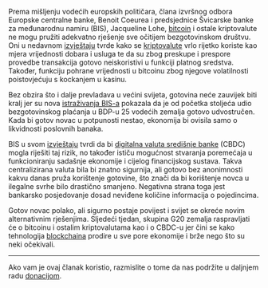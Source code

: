 Prema mišljenju vodećih europskih političara, člana izvršnog odbora Europske centralne banke, Benoit Coeurea i predsjednice Švicarske banke za međunarodnu namiru (BIS), Jacqueline Lohe, [bitcoin][btc] i ostale kriptovalute ne mogu pružiti adekvatno rješenje sve očitijem bezgotovinskom društvu. Oni u nedavnom [izvještaju][link] tvrde kako se [kriptovalute][cc] vrlo rijetko koriste kao mjera vrijednosti dobara i usluga te da su zbog preskupe i prespore provedbe transakcija gotovo neiskoristivi u funkciji platnog sredstva. Također, funkciju pohrane vrijednosti u bitcoinu zbog njegove volatilnosti poistovjećuju s kockanjem u kasinu.

Bez obzira što i dalje prevladava u većini svijeta, gotovina neće zauvijek biti kralj jer su nova [istraživanja BIS-a][bis] pokazala da je od početka stoljeća udio bezgotovinskog plaćanja u BDP-u 25 vodećih zemalja gotovo udvostručen. Kada bi gotov novac u potpunosti nestao, ekonomija bi ovisila samo o likvidnosti poslovnih banaka. 

BIS u svom [izvještaju][izvj] tvrdi da bi [digitalna valuta središnje banke][dkuna] (CBDC) mogla riješiti taj rizik, no također ističu mogućnost stvaranja poremećaja u funkcioniranju sadašnje ekonomije i cijelog financijskog sustava. Takva centralizirana valuta bila bi znatno sigurnija, ali gotovo bez anonimnosti kakvu danas pruža korištenje gotovine, što znači da bi korištenje novca u ilegalne svrhe bilo drastično smanjeno. Negativna strana toga jest bankarsko posjedovanje dosad neviđene količine informacija o pojedincima. 

Gotov novac polako, ali sigurno postaje povijest i svijet se okreće novim alternativnim rješenjima. Sljedeći tjedan, skupina G20 zemalja raspravljati će o bitcoinu i ostalim kriptovalutama kao i o CBDC-u jer čini se kako tehnologija [blockchaina][bc] prodire u sve pore ekonomije i brže nego što su neki očekivali. 

---

Ako vam je ovaj članak koristio, razmislite o tome da nas podržite u daljnjem radu [donacijom][donate].

[donate]: https://bitfalls.com/hr/donate

[bis]: https://www.bis.org/publ/qtrpdf/r_qt1803g.htm
[link]: http://www.ecb.europa.eu/press/inter/date/2018/html/ecb.in180313.en.html
[izvj]: https://www.bis.org/cpmi/publ/d174.htm
[btc]: https://bitfalls.com/hr/2017/09/01/send-receive-bitcoin/
[cc]: https://bitfalls.com/hr/2017/08/20/cryptocurrency/
[bc]: https://bitfalls.com/hr/2017/08/20/blockchain-explained-blockchain-works/
[dkuna]: https://bitfalls.com/hr/2017/10/31/dkuna-use-case-government-cryptocurrency-option/
